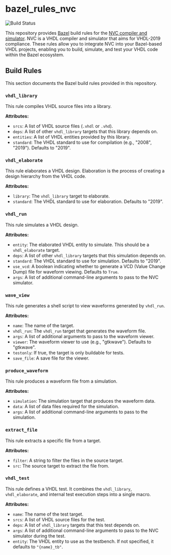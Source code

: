 # bazel_rules_nvc

![Build Status](https://github.com/filmil/bazel_rules_nvc/workflows/Build/badge.svg)

This repository provides [Bazel][baz] build rules for the [NVC compiler and simulator][nvc]. NVC is a VHDL compiler and simulator that aims for VHDL-2019 compliance. These rules allow you to integrate NVC into your Bazel-based VHDL projects, enabling you to build, simulate, and test your VHDL code within the Bazel ecosystem.

[baz]: https://bazel.build
[nvc]: https://github.com/nickg/nvc

## Build Rules

This section documents the Bazel build rules provided in this repository.

### `vhdl_library`

This rule compiles VHDL source files into a library.

**Attributes:**

*   `srcs`: A list of VHDL source files (`.vhdl` or `.vhd`).
*   `deps`: A list of other `vhdl_library` targets that this library depends on.
*   `entities`: A list of VHDL entities provided by this library.
*   `standard`: The VHDL standard to use for compilation (e.g., "2008", "2019"). Defaults to "2019".

### `vhdl_elaborate`

This rule elaborates a VHDL design. Elaboration is the process of creating a design hierarchy from the VHDL code.

**Attributes:**

*   `library`: The `vhdl_library` target to elaborate.
*   `standard`: The VHDL standard to use for elaboration. Defaults to "2019".

### `vhdl_run`

This rule simulates a VHDL design.

**Attributes:**

*   `entity`: The elaborated VHDL entity to simulate. This should be a `vhdl_elaborate` target.
*   `deps`: A list of other `vhdl_library` targets that this simulation depends on.
*   `standard`: The VHDL standard to use for simulation. Defaults to "2019".
*   `use_vcd`: A boolean indicating whether to generate a VCD (Value Change Dump) file for waveform viewing. Defaults to `True`.
*   `args`: A list of additional command-line arguments to pass to the NVC simulator.

### `wave_view`

This rule generates a shell script to view waveforms generated by `vhdl_run`.

**Attributes:**

*   `name`: The name of the target.
*   `vhdl_run`: The `vhdl_run` target that generates the waveform file.
*   `args`: A list of additional arguments to pass to the waveform viewer.
*   `viewer`: The waveform viewer to use (e.g., "gtkwave"). Defaults to "gtkwave".
*   `testonly`: If true, the target is only buildable for tests.
*   `save_file`: A save file for the viewer.

### `produce_waveform`

This rule produces a waveform file from a simulation.

**Attributes:**

*   `simulation`: The simulation target that produces the waveform data.
*   `data`: A list of data files required for the simulation.
*   `args`: A list of additional command-line arguments to pass to the simulation.

### `extract_file`

This rule extracts a specific file from a target.

**Attributes:**

*   `filter`: A string to filter the files in the source target.
*   `src`: The source target to extract the file from.

### `vhdl_test`

This rule defines a VHDL test. It combines the `vhdl_library`, `vhdl_elaborate`, and internal test execution steps into a single macro.

**Attributes:**

*   `name`: The name of the test target.
*   `srcs`: A list of VHDL source files for the test.
*   `deps`: A list of `vhdl_library` targets that this test depends on.
*   `args`: A list of additional command-line arguments to pass to the NVC simulator during the test.
*   `entity`: The VHDL entity to use as the testbench. If not specified, it defaults to `"{name}_tb"`.
